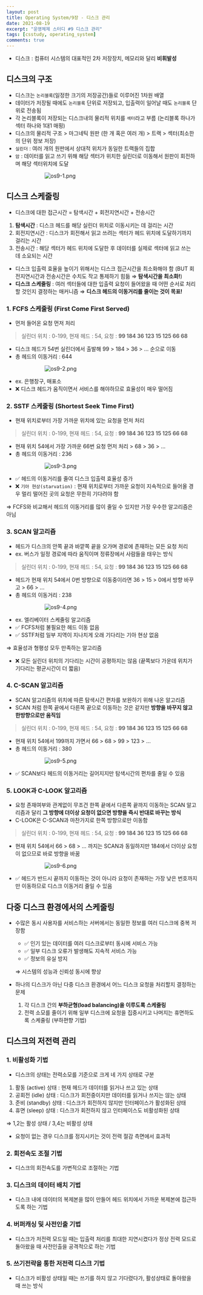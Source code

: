 ```yaml
---
layout: post
title: Operating System/9장 - 디스크 관리
date: 2021-08-19
excerpt: "운영체제 스터디 #9 디스크 관리"
tags: [csstudy, operating_system]
comments: true
---
```


- 디스크 : 컴퓨터 시스템의 대표적인 2차 저장장치, 메모리와 달리 **비휘발성**
## 디스크의 구조
- 디스크는 `논리블록`(일정한 크기의 저장공간)들로 이루어진 1차원 배열
- 데이터가 저장될 때에도 `논리블록` 단위로 저장되고, 입출력이 일어날 때도 `논리블록` 단위로 전송됨
- 각 논리블록이 저장되는 디스크내의 물리적 위치를 `섹터`라고 부름 (논리블록 하나가 섹터 하나와 1대1 매핑)
- 디스크의 물리적 구조 > 마그네틱 원판 (한 개 혹은 여러 개) > 트랙 > 섹터(최소한의 단위 정보 저장)
- `실린더` : 여러 개의 원판에서 상대적 위치가 동일한 트랙들의 집합
- `암` : 데이터를 읽고 쓰기 위해 해당 섹터가 위치한 실린더로 이동해서 원판이 회전하며 해당 섹터위치에 도달

<div style="width:60% !important; margin:0 auto">
<img src="/assets/img/os9-1.png" alt="os9-1.png">
</div>

## 디스크 스케줄링
- 디스크에 대한 접근시간 = 탐색시간 + 회전지연시간 + 전송시간
1. **탐색시간** : 디스크 헤드를 해당 실린더 위치로 이동시키는 데 걸리는 시간
2. 회전지연시간 : 디스크가 회전해서 읽고 쓰려는 섹터가 헤드 위치에 도달하기까지 걸리는 시간
3. 전송시간 : 해당 섹터가 헤드 위치에 도달한 후 데이터를 실제로 섹터에 읽고 쓰는 데 소요되는 시간
- 디스크 입출력 효율을 높이기 위해서는 디스크 접근시간을 최소화해야 함 (BUT 회전지연시간과 전송시간은 수치도 작고 통제하기 힘듦 ⇒ **탐색시간을 최소화!**)
- **디스크 스케줄링** : 여러 섹터들에 대한 입출력 요청이 들어왔을 때 어떤 순서로 처리할 것인지 결정하는 매커니즘 ⇒ **디스크 헤드의 이동거리를 줄이는 것이 목표!**

### 1. FCFS 스케줄링 (First Come First Served)
- 먼저 들어온 요청 먼저 처리

> 실린더 위치 : 0-199, 현재 헤드 : 54, 요청 : **99 184 36 123 15 125 66 68**

- 디스크 헤드가 54번 실린더에서 출발해 99 > 184 > 36 > ... 순으로 이동
- 총 헤드의 이동거리 : 644

<div style="width:60% !important; margin:0 auto">
<img src="/assets/img/os9-2.png" alt="os9-2.png">
</div>

- ex. 은행창구, 매표소
- ❌ 디스크 헤드가 움직이면서 서비스를 해야하므로 효율성이 매우 떨어짐

### 2. SSTF 스케줄링 (Shortest Seek Time First)
- 현재 위치로부터 가장 가까운 위치에 있는 요청을 먼저 처리

> 실린더 위치 : 0-199, 현재 헤드 : 54, 요청 : **99 184 36 123 15 125 66 68**

- 현재 위치 54에서 가장 가까운 66번 요청 먼저 처리 > 68 > 36 > ...
- 총 헤드의 이동거리 : 236

<div style="width:60% !important; margin:0 auto">
<img src="/assets/img/os9-3.png" alt="os9-3.png">
</div>

- ✅ 헤드의 이동거리를 줄여 디스크 입출력 효율성 증가
- ❌ `기아 현상(starvation)` : 현재 위치로부터 가까운 요청이 지속적으로 들어올 경우 멀리 떨어진 곳의 요청은 무한히 기다려야 함

⇒ FCFS와 비교해서 헤드의 이동거리를 많이 줄일 수 있지만 가장 우수한 알고리즘은 아님

### 3. SCAN 알고리즘
- 헤드가 디스크의 안쪽 끝과 바깥쪽 끝을 오가며 경로에 존재하는 모든 요청 처리
- ex. 버스가 일정 경로에 따라 움직이며 정류장에서 사람들을 태우는 방식

> 실린더 위치 : 0-199, 현재 헤드 : 54, 요청 : **99 184 36 123 15 125 66 68**

- 헤드가 현재 위치 54에서 0번 방향으로 이동중이라면 36 > 15 > 0에서 방향 바꾸고 > 66 > ...
- 총 헤드의 이동거리 : 238

<div style="width:60% !important; margin:0 auto">
<img src="/assets/img/os9-4.png" alt="os9-4.png">
</div>

- ex. 엘리베이터 스케줄링 알고리즘
- ✅ FCFS처럼 불필요한 헤드 이동 없음
- ✅ SSTF처럼 일부 지역이 지나치게 오래 기다리는 기아 현상 없음

⇒ 효율성과 형평성 모두 만족하는 알고리즘

- ❌ 모든 실린더 위치의 기다리는 시간이 공평하지는 않음 (끝쪽보다 가운데 위치가 기다리는 평균시간이 더 짧음)

### 4. C-SCAN 알고리즘
- SCAN 알고리즘의 위치에 따른 탐색시간 편차를 보완하기 위해 나온 알고리즘
- SCAN 처럼 한쪽 끝에서 다른쪽 끝으로 이동하는 것은 같지만 **방향을 바꾸지 않고 한방향으로만 움직임**

> 실린더 위치 : 0-199, 현재 헤드 : 54, 요청 : **99 184 36 123 15 125 66 68**

- 현재 위치 54에서 199까지 가면서 66 > 68 > 99 > 123 > ...
- 총 헤드의 이동거리 : 380

<div style="width:60% !important; margin:0 auto">
<img src="/assets/img/os9-5.png" alt="os9-5.png">
</div>

- ✅ SCAN보다 헤드의 이동거리는 길어지지만 탐색시간의 편차를 줄일 수 있음

### 5. LOOK과 C-LOOK 알고리즘
- 요청 존재여부와 관계없이 무조건 한쪽 끝에서 다른쪽 끝까지 이동하는 SCAN 알고리즘과 달리 **그 방향에 더이상 요청이 없으면 방향을 즉시 반대로 바꾸는 방식**
- C-LOOK은 C-SCAN과 마찬가지로 한쪽 방향으로만 이동함

> 실린더 위치 : 0-199, 현재 헤드 : 54, 요청 : **99 184 36 123 15 125 66 68**

- 현재 위치 54에서 66 > 68 > ... 까지는 SCAN과 동일하지만 184에서 더이상 요청이 없으므로 바로 방향을 바꿈

<div style="width:60% !important; margin:0 auto">
<img src="/assets/img/os9-6.png" alt="os9-6.png">
</div>

- ✅ 헤드가 반드시 끝까지 이동하는 것이 아니라 요청이 존재하는 가장 낮은 번호까지만 이동하므로 디스크 이동거리 줄일 수 있음

## 다중 디스크 환경에서의 스케줄링
- 수많은 동시 사용자를 서비스하는 서버에서는 동일한 정보를 여러 디스크에 중복 저장함
    - ✅ 인기 있는 데이터를 여러 디스크로부터 동시에 서비스 가능
    - ✅ 일부 디스크 오류가 발생해도 지속적 서비스 가능
    - ✅ 정보의 유실 방지

  ⇒ 시스템의 성능과 신뢰성 동시에 향상

- 하나의 디스크가 아닌 다중 디스크 환경에서 어느 디스크 요청을 처리할지 결정하는 문제
    1. 각 디스크 간의 **부하균형(load balancing)을 이루도록 스케줄링**
    2. 전력 소모를 줄이기 위해 일부 디스크에 요청을 집중시키고 나머지는 휴면하도록 스케줄링 (부하편향 기법)

## 디스크의 저전력 관리
### 1. 비활성화 기법
- 디스크의 상태는 전력소모를 기준으로 크게 네 가지 상태로 구분

1. 활동 (active) 상태 : 현재 헤드가 데이터를 읽거나 쓰고 있는 상태
2. 공회전 (idle) 상태 : 디스크가 회전중이지만 데이터를 읽거나 쓰지는 않는 상태
3. 준비 (standby) 상태 : 디스크가 회전하지 않지만 인터페이스가 활성화된 상태
4. 휴면 (sleep) 상태 : 디스크가 회전하지 않고 인터페이스도 비활성화된 상태

⇒ 1,2는 활성 상태 / 3,4는 비활성 상태

- 요청이 없는 경우 디스크를 정지시키는 것이 전력 절감 측면에서 효과적

### 2. 회전속도 조절 기법
- 디스크의 회전속도를 가변적으로 조절하는 기법
### 3. 디스크의 데이터 배치 기법
- 디스크 내에 데이터의 복제본을 많이 만들어 헤드 위치에서 가까운 복제본에 접근하도록 하는 기법
### 4. 버퍼캐싱 및 사전인출 기법
- 디스크가 저전력 모드일 때는 입출력 처리를 최대한 지연시켰다가 정상 전력 모드로 돌아왔을 때 사전인출을 공격적으로 하는 기법
### 5. 쓰기전략을 통한 저전력 디스크 기법
- 디스크가 비활성 상태일 때는 쓰기를 하지 않고 기다렸다가, 활성상태로 돌아왔을 때 쓰는 방식
